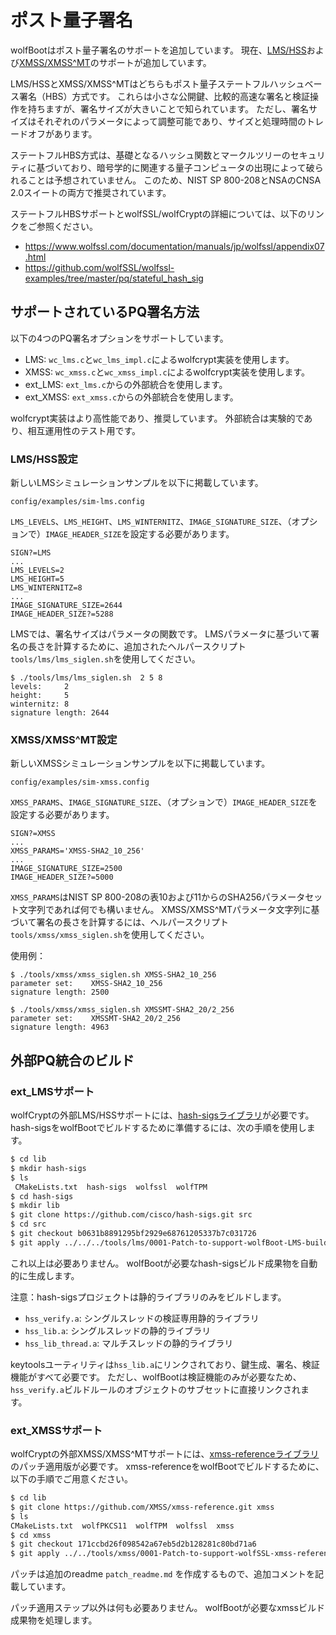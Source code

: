 # ポスト量子署名

wolfBootはポスト量子署名のサポートを追加しています。
現在、[LMS/HSS](https://tex2e.github.io/rfc-translater/html/rfc8554.html)および[XMSS/XMSS^MT](https://tex2e.github.io/rfc-translater/html/rfc8391.html)のサポートが追加しています。

LMS/HSSとXMSS/XMSS^MTはどちらもポスト量子ステートフルハッシュベース署名（HBS）方式です。
これらは小さな公開鍵、比較的高速な署名と検証操作を持ちますが、署名サイズが大きいことで知られています。
ただし、署名サイズはそれぞれのパラメータによって調整可能であり、サイズと処理時間のトレードオフがあります。

ステートフルHBS方式は、基礎となるハッシュ関数とマークルツリーのセキュリティに基づいており、暗号学的に関連する量子コンピュータの出現によって破られることは予想されていません。
このため、NIST SP 800-208とNSAのCNSA 2.0スイートの両方で推奨されています。

ステートフルHBSサポートとwolfSSL/wolfCryptの詳細については、以下のリンクをご参照ください。

- <https://www.wolfssl.com/documentation/manuals/jp/wolfssl/appendix07.html>
- <https://github.com/wolfSSL/wolfssl-examples/tree/master/pq/stateful_hash_sig>

## サポートされているPQ署名方法

以下の4つのPQ署名オプションをサポートしています。

- LMS: `wc_lms.c`と`wc_lms_impl.c`によるwolfcrypt実装を使用します。
- XMSS: `wc_xmss.c`と`wc_xmss_impl.c`によるwolfcrypt実装を使用します。
- ext_LMS: `ext_lms.c`からの外部統合を使用します。
- ext_XMSS: `ext_xmss.c`からの外部統合を使用します。

wolfcrypt実装はより高性能であり、推奨しています。
外部統合は実験的であり、相互運用性のテスト用です。

### LMS/HSS設定

新しいLMSシミュレーションサンプルを以下に掲載しています。

```
config/examples/sim-lms.config
```

`LMS_LEVELS`、`LMS_HEIGHT`、`LMS_WINTERNITZ`、`IMAGE_SIGNATURE_SIZE`、（オプションで）`IMAGE_HEADER_SIZE`を設定する必要があります。

```
SIGN?=LMS
...
LMS_LEVELS=2
LMS_HEIGHT=5
LMS_WINTERNITZ=8
...
IMAGE_SIGNATURE_SIZE=2644
IMAGE_HEADER_SIZE?=5288
```

LMSでは、署名サイズはパラメータの関数です。
LMSパラメータに基づいて署名の長さを計算するために、追加されたヘルパースクリプト`tools/lms/lms_siglen.sh`を使用してください。

```
$ ./tools/lms/lms_siglen.sh  2 5 8
levels:     2
height:     5
winternitz: 8
signature length: 2644
```

### XMSS/XMSS^MT設定

新しいXMSSシミュレーションサンプルを以下に掲載しています。

```
config/examples/sim-xmss.config
```

`XMSS_PARAMS`、`IMAGE_SIGNATURE_SIZE`、（オプションで）`IMAGE_HEADER_SIZE`を設定する必要があります。

```
SIGN?=XMSS
...
XMSS_PARAMS='XMSS-SHA2_10_256'
...
IMAGE_SIGNATURE_SIZE=2500
IMAGE_HEADER_SIZE?=5000
```

`XMSS_PARAMS`はNIST SP 800-208の表10および11からのSHA256パラメータセット文字列であれば何でも構いません。
XMSS/XMSS^MTパラメータ文字列に基づいて署名の長さを計算するには、ヘルパースクリプト`tools/xmss/xmss_siglen.sh`を使用してください。

使用例：

```
$ ./tools/xmss/xmss_siglen.sh XMSS-SHA2_10_256
parameter set:    XMSS-SHA2_10_256
signature length: 2500
```

```
$ ./tools/xmss/xmss_siglen.sh XMSSMT-SHA2_20/2_256
parameter set:    XMSSMT-SHA2_20/2_256
signature length: 4963
```


## 外部PQ統合のビルド

### ext_LMSサポート

wolfCryptの外部LMS/HSSサポートには、[hash-sigsライブラリ](https://github.com/cisco/hash-sigs)が必要です。
hash-sigsをwolfBootでビルドするために準備するには、次の手順を使用します。

```sh
$ cd lib
$ mkdir hash-sigs
$ ls
 CMakeLists.txt  hash-sigs  wolfssl  wolfTPM
$ cd hash-sigs
$ mkdir lib
$ git clone https://github.com/cisco/hash-sigs.git src
$ cd src
$ git checkout b0631b8891295bf2929e68761205337b7c031726
$ git apply ../../../tools/lms/0001-Patch-to-support-wolfBoot-LMS-build.patch
```

これ以上は必要ありません。
wolfBootが必要なhash-sigsビルド成果物を自動的に生成します。

注意：hash-sigsプロジェクトは静的ライブラリのみをビルドします。

- `hss_verify.a`: シングルスレッドの検証専用静的ライブラリ
- `hss_lib.a`: シングルスレッドの静的ライブラリ
- `hss_lib_thread.a`: マルチスレッドの静的ライブラリ

keytoolsユーティリティは`hss_lib.a`にリンクされており、鍵生成、署名、検証機能がすべて必要です。
ただし、wolfBootは検証機能のみが必要なため、`hss_verify.a`ビルドルールのオブジェクトのサブセットに直接リンクされます。

### ext_XMSSサポート

wolfCryptの外部XMSS/XMSS^MTサポートには、[xmss-referenceライブラリ](https://github.com/XMSS/xmss-reference.git)のパッチ適用版が必要です。
xmss-referenceをwolfBootでビルドするために、以下の手順でご用意ください。

```sh
$ cd lib
$ git clone https://github.com/XMSS/xmss-reference.git xmss
$ ls
CMakeLists.txt  wolfPKCS11  wolfTPM  wolfssl  xmss
$ cd xmss
$ git checkout 171ccbd26f098542a67eb5d2b128281c80bd71a6
$ git apply ../../tools/xmss/0001-Patch-to-support-wolfSSL-xmss-reference-integration.patch
```

パッチは追加のreadme `patch_readme.md` を作成するもので、追加コメントを記載しています。

パッチ適用ステップ以外は何も必要ありません。
wolfBootが必要なxmssビルド成果物を処理します。

